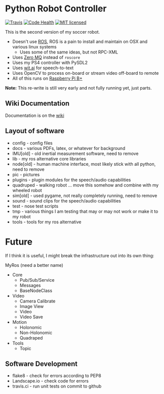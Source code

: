 # Python Robot Controller

[![Travis](https://img.shields.io/travis/walchko/soccer2.svg)](https://travis-ci.org/walchko/soccer2)
[![Code Health](https://landscape.io/github/walchko/soccer2/master/landscape.svg?style=flat)](https://landscape.io/github/walchko/soccer2/master)
[![MIT licensed](https://img.shields.io/badge/license-MIT-blue.svg)](https://raw.githubusercontent.com/walchko/soccer2/master/MIT_License.txt)

This is the second version of my soccer robot.

* Doesn't use [ROS](http://ros.org), ROS is a pain to install and maintain on OSX and various linux systems
	* Uses some of the same ideas, but not RPC-XML
* Uses [Zero MQ](http://http://zeromq.org/) instead of `roscore`
* Uses my PS4 controller with PySDL2
* Uses [wit.ai](http://wit.ai) for speech-to-text
* Uses OpenCV to process on-board or stream video off-board to remote
* All of this runs on [Raspberry Pi B+](http://www.raspberrypi.org)

**Note:** This re-write is still very early and not fully running yet, just parts.

## Wiki Documentation

Documentation is on the [wiki](https://github.com/walchko/soccer2/wiki)

## Layout of software

* config - config files
* docs - various PDFs, latex, or whatever for background
* IMU[old] - old inertial measurement software, need to remove
* lib - my ros alternative core libraries
* node[old] - human machine interface, most likely stick with all python, need to remove
* pic - pictures
* plugins - plugin modules for the speech/audio capabilities
* quadruped - walking robot ... move this somehow and combine with my wheeled robot
* sim[old] - used pygame, not really completely running, need to remove
* sound - sound clips for the speech/audio capabilities
* test - nose test scripts
* tmp - various things I am testing that may or may not work or make it to my robot
* tools - tools for my ros alternative

# Future

If I think it is useful, I might break the infrastructure out into its own thing:

MyRos (need a better name)

* Core
	* Pub/Sub/Service
	* Messages
	* BaseNodeClass
* Video
	* Camera Calibrate
	* Image View
	* Video
	* Video Save
* Motion
	* Holonomic
	* Non-Holonomic
	* Quadraped
* Tools
	* Topic

## Software Development

* flake8 - check for errors according to PEP8
* Landscape.io - check code for errors
* travis.ci - run unit tests on commit to github
